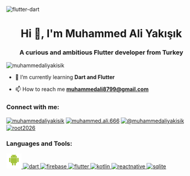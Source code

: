 ![flutter-dart](https://github.com/MuhammedAliYakisik/MuhammedAliYakisik/assets/129868370/1591c0e7-a7df-4600-a6f3-320c0dc73522)


<h1 align="center">Hi 👋, I'm Muhammed Ali Yakışık</h1>
<h3 align="center">A curious and ambitious Flutter developer from Turkey</h3>

<p align="left"> <img src="https://komarev.com/ghpvc/?username=muhammedaliyakisik&label=Profile%20views&color=0e75b6&style=flat" alt="muhammedaliyakisik" /> </p>

- 🌱 I’m currently learning **Dart and Flutter**

- 📫 How to reach me **muhammedali8799@gmail.com**

<h3 align="left">Connect with me:</h3>
<p align="left">
<a href="https://linkedin.com/in/muhammedaliyakisik" target="blank"><img align="center" src="https://raw.githubusercontent.com/rahuldkjain/github-profile-readme-generator/master/src/images/icons/Social/linked-in-alt.svg" alt="muhammedaliyakisik" height="30" width="40" /></a>
<a href="https://instagram.com/muhammed.ali̇.666" target="blank"><img align="center" src="https://raw.githubusercontent.com/rahuldkjain/github-profile-readme-generator/master/src/images/icons/Social/instagram.svg" alt="muhammed.ali̇.666" height="30" width="40" /></a>
<a href="https://medium.com/@muhammedaliyakisik" target="blank"><img align="center" src="https://raw.githubusercontent.com/rahuldkjain/github-profile-readme-generator/master/src/images/icons/Social/medium.svg" alt="@muhammedaliyakisik" height="30" width="40" /></a>
<a href="https://www.youtube.com/c/root2026" target="blank"><img align="center" src="https://raw.githubusercontent.com/rahuldkjain/github-profile-readme-generator/master/src/images/icons/Social/youtube.svg" alt="root2026" height="30" width="40" /></a>
</p>

<h3 align="left">Languages and Tools:</h3>
<p align="left"> <a href="https://developer.android.com" target="_blank" rel="noreferrer"> <img src="https://raw.githubusercontent.com/devicons/devicon/master/icons/android/android-original-wordmark.svg" alt="android" width="40" height="40"/> </a> <a href="https://dart.dev" target="_blank" rel="noreferrer"> <img src="https://www.vectorlogo.zone/logos/dartlang/dartlang-icon.svg" alt="dart" width="40" height="40"/> </a> <a href="https://firebase.google.com/" target="_blank" rel="noreferrer"> <img src="https://www.vectorlogo.zone/logos/firebase/firebase-icon.svg" alt="firebase" width="40" height="40"/> </a> <a href="https://flutter.dev" target="_blank" rel="noreferrer"> <img src="https://www.vectorlogo.zone/logos/flutterio/flutterio-icon.svg" alt="flutter" width="40" height="40"/> </a> <a href="https://kotlinlang.org" target="_blank" rel="noreferrer"> <img src="https://www.vectorlogo.zone/logos/kotlinlang/kotlinlang-icon.svg" alt="kotlin" width="40" height="40"/> </a> <a href="https://reactnative.dev/" target="_blank" rel="noreferrer"> <img src="https://reactnative.dev/img/header_logo.svg" alt="reactnative" width="40" height="40"/> </a> <a href="https://www.sqlite.org/" target="_blank" rel="noreferrer"> <img src="https://www.vectorlogo.zone/logos/sqlite/sqlite-icon.svg" alt="sqlite" width="40" height="40"/> </a> </p>


